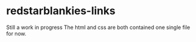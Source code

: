 # redstarblankies-links
Still a work in progress
The html and css are both contained one single file for now.
